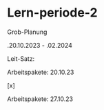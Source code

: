 # Lern-periode-2

Grob-Planung 

 .20.10.2023 - .02.2024

Leit-Satz:



Arbeitspakete: 20.10.23



[x]



Arbeitspakete: 27.10.23



